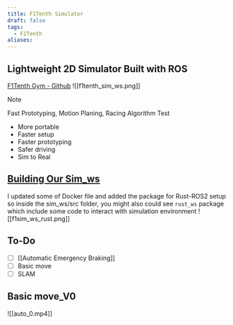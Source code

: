 ```yaml
---
title: F1Tenth Simulator
draft: false
tags:
  - F1Tenth
aliases:
---
```

## Lightweight 2D Simulator Built with ROS
[F1Tenth Gym - Github](https://github.com/f1tenth/f1tenth_gym_ros)
![[f1tenth_sim_ws.png]] 
>[!Note]
> Fast Prototyping, Motion Planing, Racing Algorithm Test

- More portable
- Faster setup
- Faster prototyping
- Safer driving
- Sim to Real

## [Building Our Sim_ws](https://github.com/thejourneyofbabo/f1sim_ws)
I updated some of Docker file and added the package for Rust-ROS2 setup
so inside the sim_ws/src folder, you might also could see `rust_ws` package which include some code to interact with simulation environment
![[f1sim_ws_rust.png]]
## To-Do
- [ ] [[Automatic Emergency Braking]]
- [ ] Basic move
- [ ] SLAM
## Basic move_V0
![[auto_0.mp4]]